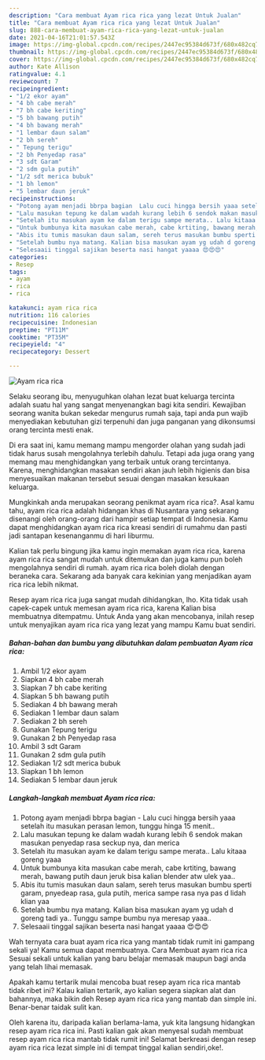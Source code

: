 ```yaml
---
description: "Cara membuat Ayam rica rica yang lezat Untuk Jualan"
title: "Cara membuat Ayam rica rica yang lezat Untuk Jualan"
slug: 888-cara-membuat-ayam-rica-rica-yang-lezat-untuk-jualan
date: 2021-04-16T21:01:57.543Z
image: https://img-global.cpcdn.com/recipes/2447ec95384d673f/680x482cq70/ayam-rica-rica-foto-resep-utama.jpg
thumbnail: https://img-global.cpcdn.com/recipes/2447ec95384d673f/680x482cq70/ayam-rica-rica-foto-resep-utama.jpg
cover: https://img-global.cpcdn.com/recipes/2447ec95384d673f/680x482cq70/ayam-rica-rica-foto-resep-utama.jpg
author: Kate Allison
ratingvalue: 4.1
reviewcount: 7
recipeingredient:
- "1/2 ekor ayam"
- "4 bh cabe merah"
- "7 bh cabe keriting"
- "5 bh bawang putih"
- "4 bh bawang merah"
- "1 lembar daun salam"
- "2 bh sereh"
- " Tepung terigu"
- "2 bh Penyedap rasa"
- "3 sdt Garam"
- "2 sdm gula putih"
- "1/2 sdt merica bubuk"
- "1 bh lemon"
- "5 lembar daun jeruk"
recipeinstructions:
- "Potong ayam menjadi bbrpa bagian  Lalu cuci hingga bersih yaaa setelah itu masukan perasan lemon, tunggu hinga 15 menit.."
- "Lalu masukan tepung ke dalam wadah kurang lebih 6 sendok makan masukan penyedap rasa seckup nya, dan merica"
- "Setelah itu masukan ayam ke dalam terigu sampe merata.. Lalu kitaaa goreng yaaa"
- "Untuk bumbunya kita masukan cabe merah, cabe krtiting, bawang merah, bawang putih daun jeruk bisa kalian blender atw ulek yaa.."
- "Abis itu tumis masukan daun salam, sereh terus masukan bumbu sperti garam, pnyedeap rasa, gula putih, merica sampe rasa nya pas d lidah klian yaa"
- "Setelah bumbu nya matang. Kalian bisa masukan ayam yg udah d goreng tadi ya.. Tunggu sampe bumbu nya meresap yaaa.."
- "Selesaaii tinggal sajikan beserta nasi hangat yaaaa 😍😍😍"
categories:
- Resep
tags:
- ayam
- rica
- rica

katakunci: ayam rica rica 
nutrition: 116 calories
recipecuisine: Indonesian
preptime: "PT11M"
cooktime: "PT35M"
recipeyield: "4"
recipecategory: Dessert

---
```



![Ayam rica rica](https://img-global.cpcdn.com/recipes/2447ec95384d673f/680x482cq70/ayam-rica-rica-foto-resep-utama.jpg)

Selaku seorang ibu, menyuguhkan olahan lezat buat keluarga tercinta adalah suatu hal yang sangat menyenangkan bagi kita sendiri. Kewajiban seorang  wanita bukan sekedar mengurus rumah saja, tapi anda pun wajib menyediakan kebutuhan gizi terpenuhi dan juga panganan yang dikonsumsi orang tercinta mesti enak.

Di era  saat ini, kamu memang mampu mengorder olahan yang sudah jadi tidak harus susah mengolahnya terlebih dahulu. Tetapi ada juga orang yang memang mau menghidangkan yang terbaik untuk orang tercintanya. Karena, menghidangkan masakan sendiri akan jauh lebih higienis dan bisa menyesuaikan makanan tersebut sesuai dengan masakan kesukaan keluarga. 



Mungkinkah anda merupakan seorang penikmat ayam rica rica?. Asal kamu tahu, ayam rica rica adalah hidangan khas di Nusantara yang sekarang disenangi oleh orang-orang dari hampir setiap tempat di Indonesia. Kamu dapat menghidangkan ayam rica rica kreasi sendiri di rumahmu dan pasti jadi santapan kesenanganmu di hari liburmu.

Kalian tak perlu bingung jika kamu ingin memakan ayam rica rica, karena ayam rica rica sangat mudah untuk ditemukan dan juga kamu pun boleh mengolahnya sendiri di rumah. ayam rica rica boleh diolah dengan beraneka cara. Sekarang ada banyak cara kekinian yang menjadikan ayam rica rica lebih nikmat.

Resep ayam rica rica juga sangat mudah dihidangkan, lho. Kita tidak usah capek-capek untuk memesan ayam rica rica, karena Kalian bisa membuatnya ditempatmu. Untuk Anda yang akan mencobanya, inilah resep untuk menyajikan ayam rica rica yang lezat yang mampu Kamu buat sendiri.

<!--inarticleads1-->

##### Bahan-bahan dan bumbu yang dibutuhkan dalam pembuatan Ayam rica rica:

1. Ambil 1/2 ekor ayam
1. Siapkan 4 bh cabe merah
1. Siapkan 7 bh cabe keriting
1. Siapkan 5 bh bawang putih
1. Sediakan 4 bh bawang merah
1. Sediakan 1 lembar daun salam
1. Sediakan 2 bh sereh
1. Gunakan  Tepung terigu
1. Gunakan 2 bh Penyedap rasa
1. Ambil 3 sdt Garam
1. Gunakan 2 sdm gula putih
1. Sediakan 1/2 sdt merica bubuk
1. Siapkan 1 bh lemon
1. Sediakan 5 lembar daun jeruk




<!--inarticleads2-->

##### Langkah-langkah membuat Ayam rica rica:

1. Potong ayam menjadi bbrpa bagian  - Lalu cuci hingga bersih yaaa setelah itu masukan perasan lemon, tunggu hinga 15 menit..
1. Lalu masukan tepung ke dalam wadah kurang lebih 6 sendok makan masukan penyedap rasa seckup nya, dan merica
1. Setelah itu masukan ayam ke dalam terigu sampe merata.. Lalu kitaaa goreng yaaa
1. Untuk bumbunya kita masukan cabe merah, cabe krtiting, bawang merah, bawang putih daun jeruk bisa kalian blender atw ulek yaa..
1. Abis itu tumis masukan daun salam, sereh terus masukan bumbu sperti garam, pnyedeap rasa, gula putih, merica sampe rasa nya pas d lidah klian yaa
1. Setelah bumbu nya matang. Kalian bisa masukan ayam yg udah d goreng tadi ya.. Tunggu sampe bumbu nya meresap yaaa..
1. Selesaaii tinggal sajikan beserta nasi hangat yaaaa 😍😍😍




Wah ternyata cara buat ayam rica rica yang mantab tidak rumit ini gampang sekali ya! Kamu semua dapat membuatnya. Cara Membuat ayam rica rica Sesuai sekali untuk kalian yang baru belajar memasak maupun bagi anda yang telah lihai memasak.

Apakah kamu tertarik mulai mencoba buat resep ayam rica rica mantab tidak ribet ini? Kalau kalian tertarik, ayo kalian segera siapkan alat dan bahannya, maka bikin deh Resep ayam rica rica yang mantab dan simple ini. Benar-benar taidak sulit kan. 

Oleh karena itu, daripada kalian berlama-lama, yuk kita langsung hidangkan resep ayam rica rica ini. Pasti kalian gak akan menyesal sudah membuat resep ayam rica rica mantab tidak rumit ini! Selamat berkreasi dengan resep ayam rica rica lezat simple ini di tempat tinggal kalian sendiri,oke!.

